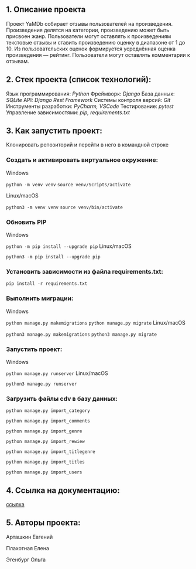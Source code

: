 ## 1. Описание проекта

Проект YaMDb собирает отзывы пользователей на произведения.
Произведения делятся на категории, произведению может быть присвоен жанр.
Пользователи могут оставлять к произведениям текстовые отзывы и ставить произведению оценку в диапазоне от 1 до 10.
Из пользовательских оценок формируется усреднённая оценка произведения — рейтинг.
Пользователи могут оставлять комментарии к отзывам.

## 2. Стек проекта (список технологий):

Язык программирования: *Python*
Фреймворк: *Django*
База данных: *SQLite*
API: *Django Rest Framework*
Системы контроля версий: *Git*
Инструменты разработки: *PyCharm, VSCode*
Тестирование: *pytest*
Управление зависимостями: *pip, requirements.txt*

## 3. Как запустить проект: 

Клонировать репозиторий и перейти в него в командной строке 
 
### Cоздать и активировать виртуальное окружение: 

Windows 

``` python -m venv venv ``` 
``` source venv/Scripts/activate ``` 

Linux/macOS

``` python3 -m venv venv ``` 
``` source venv/bin/activate ``` 

### Обновить PIP 
 
Windows 

``` python -m pip install --upgrade pip ``` 
Linux/macOS 

``` python3 -m pip install --upgrade pip ``` 
 
### Установить зависимости из файла requirements.txt: 
 
``` pip install -r requirements.txt ``` 
 
### Выполнить миграции: 
 
Windows 

``` python manage.py makemigrations ``` 
``` python manage.py migrate ``` 
Linux/macOS 

``` python3 manage.py makemigrations ``` 
``` python3 manage.py migrate ``` 

### Запустить проект: 

Windows 

``` python manage.py runserver ``` 
Linux/macOS 

``` python3 manage.py runserver ``` 

### Загрузить файлы cdv в базу данных:

``` python manage.py import_category ```

``` python manage.py import_comments ```

``` python manage.py import_genre ```

``` python manage.py import_rewiew ```

``` python manage.py import_titlegenre ```

``` python manage.py import_titles ```

``` python manage.py import_users ``` 

## 4. Ссылка на документацию:
[ссылка](http://127.0.0.1:8000/redoc/)

## 5. Авторы проекта:

Арташкин Евгений

Плахотная Елена 

Эгенбург Ольга 
